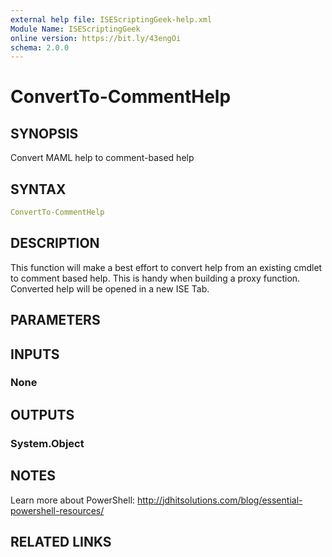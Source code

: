 ```yaml
---
external help file: ISEScriptingGeek-help.xml
Module Name: ISEScriptingGeek
online version: https://bit.ly/43engOi
schema: 2.0.0
---
```


# ConvertTo-CommentHelp

## SYNOPSIS

Convert MAML help to comment-based help

## SYNTAX

```yaml
ConvertTo-CommentHelp
```

## DESCRIPTION

This function will make a best effort to convert help from an existing cmdlet to comment based help. This is handy when building a proxy function. Converted help will be opened in a new ISE Tab.


## PARAMETERS

## INPUTS

### None

## OUTPUTS

### System.Object

## NOTES

Learn more about PowerShell: http://jdhitsolutions.com/blog/essential-powershell-resources/

## RELATED LINKS
